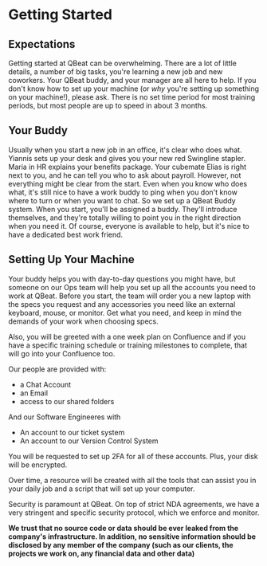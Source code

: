 # Getting Started

## Expectations

Getting started at QBeat can be overwhelming. There are a lot of little details, a number of big tasks, you're learning a new job and new coworkers. Your QBeat buddy, and your manager are all here to help. If you don't know how to set up your machine (or *why* you're setting up something on your machine!), please ask. There is no set time period for most training periods, but most people are up to speed in about 3 months.

## Your Buddy

Usually when you start a new job in an office, it's clear who does what. Yiannis sets up your desk and gives you your new red Swingline stapler. Maria in HR explains your benefits package. Your cubemate Elias is right next to you, and he can tell you who to ask about payroll. However, not everything might be clear from the start. Even when you know who does what, it's still nice to have a work buddy to ping when you don't know where to turn or when you want to chat. So we set up a QBeat Buddy system. When you start, you'll be assigned a buddy. They'll introduce themselves, and they're totally willing to point you in the right direction when you need it. Of course, everyone is available to help, but it's nice to have a dedicated best work friend.

## Setting Up Your Machine

Your buddy helps you with day-to-day questions you might have, but someone on our Ops team will help you set up all the accounts you need to work at QBeat. Before you start, the team will order you a new laptop with the specs you request and any accessories you need like an external keyboard, mouse, or monitor. Get what you need, and keep in mind the demands of your work when choosing specs.

Also, you will be greeted with a one week plan on Confluence and if you have a specific training schedule or training milestones to complete, that will go into your Confluence too.

Our people are provided with:

- a Chat Account
- an Email
- access to our shared folders

And our Software Engineeres with

- An account to our ticket system
- An account to our Version Control System

You will be requested to set up 2FA for all of these accounts. Plus, your disk will be encrypted.

Over time, a resource will be created with all the tools that can assist you in your daily job and a script that will set up your computer.

Security is paramount at QBeat. On top of strict NDA agreements, we have a very stringent and specific security protocol, which we enforce and monitor.

**We trust that no source code or data should be ever leaked from the company's infrastructure. In addition, no sensitive information should be disclosed by any member of the company (such as our clients, the projects we work on, any financial data and other data)**
